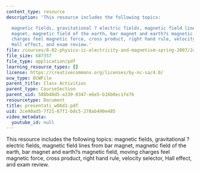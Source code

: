 ```yaml
---
content_type: resource
description: 'This resource includes the following topics:

  magnetic fields, gravitational ? electric fields, magnetic field lines from bar
  magnet, magnetic field of the earth, bar magnet and earth?s magnetic field, moving
  charges feel magnetic force, cross product, right hand rule, velocity selector,
  Hall effect, and exam review.'
file: /courses/8-02-physics-ii-electricity-and-magnetism-spring-2007/2ce40ad57f2167f1bdc5278ab490e485_presentati_w06d1.pdf
file_size: 687357
file_type: application/pdf
learning_resource_types: []
license: https://creativecommons.org/licenses/by-nc-sa/4.0/
ocw_type: OCWFile
parent_title: Class Activities
parent_type: CourseSection
parent_uid: 588b48d5-a339-0347-e6e5-b16b0ec1fe7b
resourcetype: Document
title: presentati_w06d1.pdf
uid: 2ce40ad5-7f21-67f1-bdc5-278ab490e485
video_metadata:
  youtube_id: null
---
```

This resource includes the following topics:
magnetic fields, gravitational ? electric fields, magnetic field lines from bar magnet, magnetic field of the earth, bar magnet and earth?s magnetic field, moving charges feel magnetic force, cross product, right hand rule, velocity selector, Hall effect, and exam review.